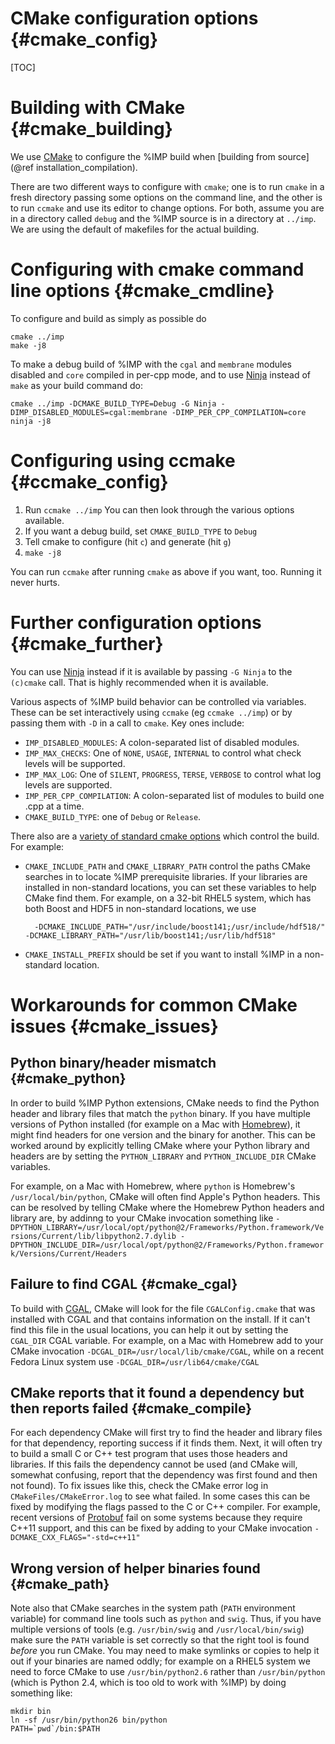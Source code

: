CMake configuration options {#cmake_config}
===========================

[TOC]

# Building with CMake {#cmake_building}

We use [CMake](https://cmake.org) to configure the %IMP build when
[building from source](@ref installation_compilation).

There are two different ways to configure with `cmake`; one is to run `cmake`
in a fresh directory passing some options on the command line, and the other
is to run `ccmake` and use its editor to change options. For both, assume you
are in a directory called `debug` and the %IMP source is in a directory at
`../imp`. We are using the default of makefiles for the actual building.

# Configuring with cmake command line options {#cmake_cmdline}

To configure and build as simply as possible do

    cmake ../imp
    make -j8

To make a debug build of %IMP with the `cgal` and `membrane` modules disabled
and `core` compiled in per-cpp mode, and to use
[Ninja](https://ninja-build.org/) instead of `make` as your build
command do:

    cmake ../imp -DCMAKE_BUILD_TYPE=Debug -G Ninja -DIMP_DISABLED_MODULES=cgal:membrane -DIMP_PER_CPP_COMPILATION=core
    ninja -j8

# Configuring using ccmake {#ccmake_config}
1. Run `ccmake ../imp`
You can then look through the various options available.
2. If you want a debug build, set `CMAKE_BUILD_TYPE` to `Debug`
3. Tell cmake to configure (hit `c`) and generate (hit `g`) 
4. `make -j8`

You can run `ccmake` after running `cmake` as above if you want, too.
Running it never hurts.

# Further configuration options {#cmake_further}

You can use [Ninja](https://ninja-build.org/)
instead if it is available by passing `-G Ninja` to the `(c)cmake` call.
That is highly recommended when it is available.

Various aspects of %IMP build behavior can be controlled via variables. These can be set interactively using `ccmake` (eg `ccmake ../imp`) or by passing them with `-D` in a call to `cmake`. Key ones include:
- `IMP_DISABLED_MODULES`: A colon-separated list of disabled modules.
- `IMP_MAX_CHECKS`: One of `NONE`, `USAGE`, `INTERNAL` to control what check levels will be supported.
- `IMP_MAX_LOG`: One of `SILENT`, `PROGRESS`, `TERSE`, `VERBOSE` to control what log levels are supported.
- `IMP_PER_CPP_COMPILATION`: A colon-separated list of modules to build one .cpp at a time.
- `CMAKE_BUILD_TYPE`: one of `Debug` or `Release`.

There also are a [variety of standard cmake options](https://gitlab.kitware.com/cmake/community/wikis/doc/cmake/Useful-Variables)
which control the build. For example:
- `CMAKE_INCLUDE_PATH` and `CMAKE_LIBRARY_PATH` control the paths CMake searches
  in to locate %IMP prerequisite libraries. If your libraries are installed in
  non-standard locations, you can set these variables to help CMake find them.
  For example, on a 32-bit RHEL5 system, which has both Boost and HDF5 in
  non-standard locations, we use

        -DCMAKE_INCLUDE_PATH="/usr/include/boost141;/usr/include/hdf518/" -DCMAKE_LIBRARY_PATH="/usr/lib/boost141;/usr/lib/hdf518"

- `CMAKE_INSTALL_PREFIX` should be set if you want to install %IMP in a
  non-standard location.

# Workarounds for common CMake issues {#cmake_issues}

## Python binary/header mismatch {#cmake_python}

In order to build %IMP Python extensions, CMake needs to find the Python header
and library files that match the `python` binary. If you have multiple versions
of Python installed (for example on a Mac with [Homebrew](https://brew.sh/)),
it might find headers for one version and the binary for another. This can
be worked around by explicitly telling CMake where your Python library and
headers are by setting the `PYTHON_LIBRARY` and `PYTHON_INCLUDE_DIR` CMake
variables.

For example, on a Mac with Homebrew, where `python` is Homebrew's
`/usr/local/bin/python`, CMake will often find Apple's Python headers. This
can be resolved by telling CMake where the Homebrew Python headers and library
are, by addinng to your CMake invocation something like
`-DPYTHON_LIBRARY=/usr/local/opt/python@2/Frameworks/Python.framework/Versions/Current/lib/libpython2.7.dylib -DPYTHON_INCLUDE_DIR=/usr/local/opt/python@2/Frameworks/Python.framework/Versions/Current/Headers`

## Failure to find CGAL {#cmake_cgal}

To build with [CGAL](https://www.cgal.org/), CMake will look for the file
`CGALConfig.cmake` that was installed with CGAL and that contains information
on the install. If it can't find this file in the usual locations, you can
help it out by setting the `CGAL_DIR` CGAL variable. For example, on a Mac
with Homebrew add to your CMake invocation
`-DCGAL_DIR=/usr/local/lib/cmake/CGAL`, while on a recent Fedora Linux system
use
`-DCGAL_DIR=/usr/lib64/cmake/CGAL`

## CMake reports that it found a dependency but then reports failed {#cmake_compile}

For each dependency CMake will first try to find the header and library
files for that dependency, reporting success if it finds them. Next, it will
often try to build a small C or C++ test program that uses those headers
and libraries. If this fails the dependency cannot be used (and CMake will,
somewhat confusing, report that the dependency was first found and then not
found). To fix issues like this, check the CMake error log in
`CMakeFiles/CMakeError.log` to see what failed. In some cases this can be
fixed by modifying the flags passed to the C or C++ compiler. For example,
recent versions of [Protobuf](https://developers.google.com/protocol-buffers/)
fail on some systems because they require C++11 support, and this can be
fixed by adding to your CMake invocation
`-DCMAKE_CXX_FLAGS="-std=c++11"`

## Wrong version of helper binaries found {#cmake_path}

Note also that CMake searches in the system path (`PATH` environment variable)
for command line tools such as `python` and `swig`. Thus, if you have multiple
versions of tools (e.g. `/usr/bin/swig` and `/usr/local/bin/swig`) make sure
the `PATH` variable is set correctly so that the right tool is found *before*
you run CMake. You may need to make symlinks or copies to help it out if your
binaries are named oddly; for example on a RHEL5 system we need to force CMake
to use `/usr/bin/python2.6` rather than `/usr/bin/python` (which is Python 2.4,
which is too old to work with %IMP) by doing something like:

    mkdir bin
    ln -sf /usr/bin/python26 bin/python
    PATH=`pwd`/bin:$PATH
